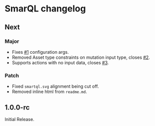 # SmarQL changelog

## Next

### Major

- Fixes [#1](https://github.com/pur3miish/smartql/issues/1) configuration args.
- Removed Asset type constraints on mutation input type, closes [#2](https://github.com/pur3miish/smartql/issues/2).
- Supports actions with no input data, closes [#3](https://github.com/pur3miish/smartql/issues/3).

### Patch

- Fixed `smartql.svg` alignment being cut off.
- Removed inline html from `readme.md`.

## 1.0.0-rc

Initial Release.
